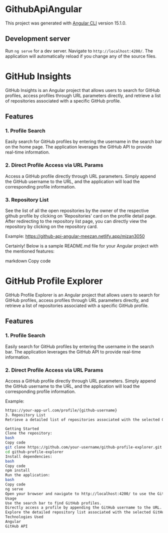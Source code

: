 # GithubApiAngular

This project was generated with [Angular CLI](https://github.com/angular/angular-cli) version 15.1.0.

## Development server

Run `ng serve` for a dev server. Navigate to `http://localhost:4200/`. The application will automatically reload if you change any of the source files.

# GitHub Insights

GitHub Insights is an Angular project that allows users to search for GitHub profiles, access profiles through URL parameters directly, and retrieve a list of repositories associated with a specific GitHub profile.

## Features

### 1. Profile Search

Easily search for GitHub profiles by entering the username in the search bar on the home page. The application leverages the GitHub API to provide real-time information.

### 2. Direct Profile Access via URL Params

Access a GitHub profile directly through URL parameters. Simply append the GitHub username to the URL, and the application will load the corresponding profile information.

### 3. Repository List

See the list of all the open repositories by the owner of the respective github profile by clicking on 'Repositories' card on the profile detail page.
After redirecting to the repository list page, you can directly view the repository by clicking on the repository card.

Example:
https://github-api-angular-meezan.netlify.app/mizan3050


Certainly! Below is a sample README.md file for your Angular project with the mentioned features:

markdown
Copy code
# GitHub Profile Explorer

GitHub Profile Explorer is an Angular project that allows users to search for GitHub profiles, access profiles through URL parameters directly, and retrieve a list of repositories associated with a specific GitHub profile.

## Features

### 1. Profile Search

Easily search for GitHub profiles by entering the username in the search bar. The application leverages the GitHub API to provide real-time information.

### 2. Direct Profile Access via URL Params

Access a GitHub profile directly through URL parameters. Simply append the GitHub username to the URL, and the application will load the corresponding profile information.

Example:
```bash
https://your-app-url.com/profile/{github-username}
3. Repository List
Retrieve a detailed list of repositories associated with the selected GitHub profile. The list includes essential information such as repository name, description, star count, fork count, and the last update timestamp.

Getting Started
Clone the repository:
bash
Copy code
git clone https://github.com/your-username/github-profile-explorer.git
cd github-profile-explorer
Install dependencies:
bash
Copy code
npm install
Run the application:
bash
Copy code
ng serve
Open your browser and navigate to http://localhost:4200/ to use the GitHub Profile Explorer.
Usage
Use the search bar to find GitHub profiles.
Directly access a profile by appending the GitHub username to the URL.
Explore the detailed repository list associated with the selected GitHub profile.
Technologies Used
Angular
GitHub API
